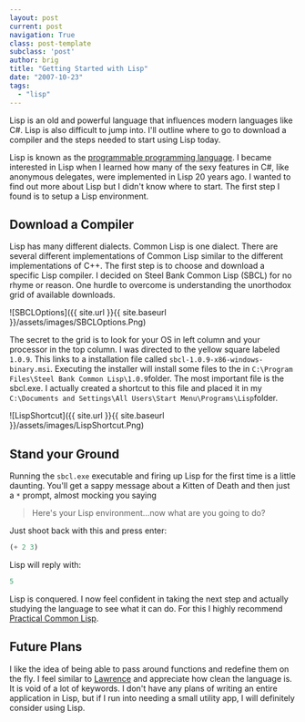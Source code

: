 ```yaml
---
layout: post
current: post
navigation: True
class: post-template
subclass: 'post'
author: brig
title: "Getting Started with Lisp"
date: "2007-10-23"
tags:
  - "lisp"
---
```


Lisp is an old and powerful language that influences modern languages like C#. Lisp is also difficult to jump into. I'll outline where to go to download a compiler and the steps needed to start using Lisp today.

Lisp is known as the [programmable programming language](http://www.paulgraham.com/quotes.html). I became interested in Lisp when I learned how many of the sexy features in C#, like anonymous delegates, were implemented in Lisp 20 years ago. I wanted to find out more about Lisp but I didn't know where to start. The first step I found is to setup a Lisp environment.

## Download a Compiler

Lisp has many different dialects. Common Lisp is one dialect. There are several different implementations of Common Lisp similar to the different implementations of C++. The first step is to choose and download a specific Lisp compiler. I decided on Steel Bank Common Lisp (SBCL) for no rhyme or reason. One hurdle to overcome is understanding the unorthodox grid of available downloads.

![SBCLOptions]({{ site.url }}{{ site.baseurl }}/assets/images/SBCLOptions.Png)

The secret to the grid is to look for your OS in left column and your processor in the top column. I was directed to the yellow square labeled `1.0.9`. This links to a installation file called `sbcl-1.0.9-x86-windows-binary.msi`. Executing the installer will install some files to the in `C:\Program Files\Steel Bank Common Lisp\1.0.9`folder. The most important file is the sbcl.exe. I actually created a shortcut to this file and placed it in my `C:\Documents and Settings\All Users\Start Menu\Programs\Lisp`folder.

![LispShortcut]({{ site.url }}{{ site.baseurl }}/assets/images/LispShortcut.Png)

## Stand your Ground

Running the `sbcl.exe` executable and firing up Lisp for the first time is a little daunting. You'll get a sappy message about a Kitten of Death and then just a `*` prompt, almost mocking you saying

> Here's your Lisp environment...now what are you going to do?

Just shoot back with this and press enter:

```lisp
(+ 2 3)
```

Lisp will reply with:

```lisp
5
```

Lisp is conquered. I now feel confident in taking the next step and actually studying the language to see what it can do. For this I highly recommend [Practical Common Lisp](http://www.gigamonkeys.com/book/).

## Future Plans

I like the idea of being able to pass around functions and redefine them on the fly. I feel similar to [Lawrence](http://www.google.com/search?hl=en&q=Lawrence+of+Arabia+It%27s+clean&btnG=Search) and appreciate how clean the language is. It is void of a lot of keywords. I don't have any plans of writing an entire application in Lisp, but if I run into needing a small utility app, I will definitely consider using Lisp.
